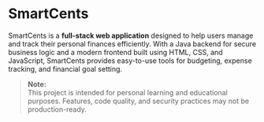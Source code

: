 # SmartCents

SmartCents is a **full-stack web application** designed to help users manage and track their personal finances efficiently. With a Java backend for secure business logic and a modern frontend built using HTML, CSS, and JavaScript, SmartCents provides easy-to-use tools for budgeting, expense tracking, and financial goal setting.

> **Note:**  
> This project is intended for personal learning and educational purposes. Features, code quality, and security practices may not be production-ready.